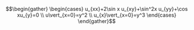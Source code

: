 ﻿$$\begin{gather} \begin{cases} u_{xx}+2\sin x u_{xy}+\sin^2x u_{yy}+\cos xu_{y}=0 \\ u\vert_{x=0}=y^2 \\ u_{x}\vert_{x=0}=y^3 \end{cases} \end{gather}$$